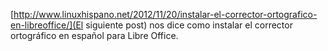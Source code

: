[http://www.linuxhispano.net/2012/11/20/instalar-el-corrector-ortografico-en-libreoffice/](El siguiente post) nos dice como instalar el corrector ortográfico en español para Libre Office.

